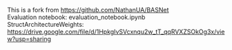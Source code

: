 This is a fork from https://github.com/NathanUA/BASNet
<br>
Evaluation notebook: evaluation_notebook.ipynb
<br>
StructArchitectureWeights: https://drive.google.com/file/d/1HpkgIvSVcxnqu2w_tT_qqRVXZSOkOg3x/view?usp=sharing 
